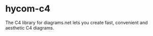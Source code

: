 # hycom-c4
The C4 library for diagrams.net lets you create fast, convenient and aesthetic C4 diagrams.

